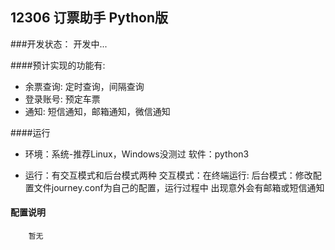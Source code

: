## 12306 订票助手 Python版

###开发状态：
开发中...

####预计实现的功能有:
* 余票查询: 定时查询，间隔查询
* 登录账号: 预定车票
* 通知: 短信通知，邮箱通知，微信通知

####运行
* 环境：系统-推荐Linux，Windows没测过
				软件：python3

* 运行：有交互模式和后台模式两种
				交互模式：在终端运行:
				后台模式：修改配置文件journey.conf为自己的配置，运行过程中
									出现意外会有邮箱或短信通知

#### 配置说明	
		暂无
